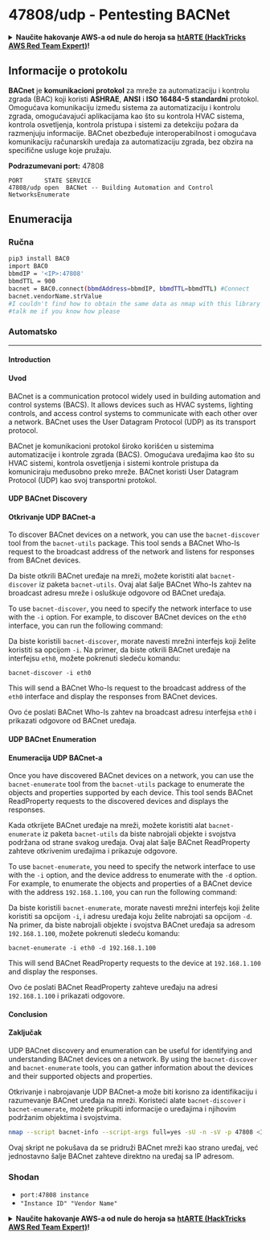 # 47808/udp - Pentesting BACNet

<details>

<summary><strong>Naučite hakovanje AWS-a od nule do heroja sa</strong> <a href="https://training.hacktricks.xyz/courses/arte"><strong>htARTE (HackTricks AWS Red Team Expert)</strong></a><strong>!</strong></summary>

Drugi načini podrške HackTricks-u:

* Ako želite da vidite **vašu kompaniju reklamiranu na HackTricks-u** ili **preuzmete HackTricks u PDF formatu** proverite [**SUBSCRIPTION PLANS**](https://github.com/sponsors/carlospolop)!
* Nabavite [**zvanični PEASS & HackTricks swag**](https://peass.creator-spring.com)
* Otkrijte [**The PEASS Family**](https://opensea.io/collection/the-peass-family), našu kolekciju ekskluzivnih [**NFT-ova**](https://opensea.io/collection/the-peass-family)
* **Pridružite se** 💬 [**Discord grupi**](https://discord.gg/hRep4RUj7f) ili [**telegram grupi**](https://t.me/peass) ili nas **pratite** na **Twitter-u** 🐦 [**@carlospolopm**](https://twitter.com/hacktricks\_live)**.**
* **Podelite svoje hakovanje trikove slanjem PR-ova na** [**HackTricks**](https://github.com/carlospolop/hacktricks) i [**HackTricks Cloud**](https://github.com/carlospolop/hacktricks-cloud) github repozitorijume.

</details>

## Informacije o protokolu

**BACnet** je **komunikacioni protokol** za mreže za automatizaciju i kontrolu zgrada (BAC) koji koristi **ASHRAE**, **ANSI** i **ISO 16484-5 standardni** protokol. Omogućava komunikaciju između sistema za automatizaciju i kontrolu zgrada, omogućavajući aplikacijama kao što su kontrola HVAC sistema, kontrola osvetljenja, kontrola pristupa i sistemi za detekciju požara da razmenjuju informacije. BACnet obezbeđuje interoperabilnost i omogućava komunikaciju računarskih uređaja za automatizaciju zgrada, bez obzira na specifične usluge koje pružaju.

**Podrazumevani port:** 47808

```
PORT      STATE SERVICE
47808/udp open  BACNet -- Building Automation and Control NetworksEnumerate
```

## Enumeracija

### Ručna

```bash
pip3 install BAC0
import BAC0
bbmdIP = '<IP>:47808'
bbmdTTL = 900
bacnet = BAC0.connect(bbmdAddress=bbmdIP, bbmdTTL=bbmdTTL) #Connect
bacnet.vendorName.strValue
#I couldn't find how to obtain the same data as nmap with this library or any other
#talk me if you know how please
```

### Automatsko

***

#### Introduction

#### Uvod

BACnet is a communication protocol widely used in building automation and control systems (BACS). It allows devices such as HVAC systems, lighting controls, and access control systems to communicate with each other over a network. BACnet uses the User Datagram Protocol (UDP) as its transport protocol.

BACnet je komunikacioni protokol široko korišćen u sistemima automatizacije i kontrole zgrada (BACS). Omogućava uređajima kao što su HVAC sistemi, kontrola osvetljenja i sistemi kontrole pristupa da komuniciraju međusobno preko mreže. BACnet koristi User Datagram Protocol (UDP) kao svoj transportni protokol.

#### UDP BACnet Discovery

#### Otkrivanje UDP BACnet-a

To discover BACnet devices on a network, you can use the `bacnet-discover` tool from the `bacnet-utils` package. This tool sends a BACnet Who-Is request to the broadcast address of the network and listens for responses from BACnet devices.

Da biste otkrili BACnet uređaje na mreži, možete koristiti alat `bacnet-discover` iz paketa `bacnet-utils`. Ovaj alat šalje BACnet Who-Is zahtev na broadcast adresu mreže i osluškuje odgovore od BACnet uređaja.

To use `bacnet-discover`, you need to specify the network interface to use with the `-i` option. For example, to discover BACnet devices on the `eth0` interface, you can run the following command:

Da biste koristili `bacnet-discover`, morate navesti mrežni interfejs koji želite koristiti sa opcijom `-i`. Na primer, da biste otkrili BACnet uređaje na interfejsu `eth0`, možete pokrenuti sledeću komandu:

```plaintext
bacnet-discover -i eth0
```

This will send a BACnet Who-Is request to the broadcast address of the `eth0` interface and display the responses from BACnet devices.

Ovo će poslati BACnet Who-Is zahtev na broadcast adresu interfejsa `eth0` i prikazati odgovore od BACnet uređaja.

#### UDP BACnet Enumeration

#### Enumeracija UDP BACnet-a

Once you have discovered BACnet devices on a network, you can use the `bacnet-enumerate` tool from the `bacnet-utils` package to enumerate the objects and properties supported by each device. This tool sends BACnet ReadProperty requests to the discovered devices and displays the responses.

Kada otkrijete BACnet uređaje na mreži, možete koristiti alat `bacnet-enumerate` iz paketa `bacnet-utils` da biste nabrojali objekte i svojstva podržana od strane svakog uređaja. Ovaj alat šalje BACnet ReadProperty zahteve otkrivenim uređajima i prikazuje odgovore.

To use `bacnet-enumerate`, you need to specify the network interface to use with the `-i` option, and the device address to enumerate with the `-d` option. For example, to enumerate the objects and properties of a BACnet device with the address `192.168.1.100`, you can run the following command:

Da biste koristili `bacnet-enumerate`, morate navesti mrežni interfejs koji želite koristiti sa opcijom `-i`, i adresu uređaja koju želite nabrojati sa opcijom `-d`. Na primer, da biste nabrojali objekte i svojstva BACnet uređaja sa adresom `192.168.1.100`, možete pokrenuti sledeću komandu:

```plaintext
bacnet-enumerate -i eth0 -d 192.168.1.100
```

This will send BACnet ReadProperty requests to the device at `192.168.1.100` and display the responses.

Ovo će poslati BACnet ReadProperty zahteve uređaju na adresi `192.168.1.100` i prikazati odgovore.

#### Conclusion

#### Zaključak

UDP BACnet discovery and enumeration can be useful for identifying and understanding BACnet devices on a network. By using the `bacnet-discover` and `bacnet-enumerate` tools, you can gather information about the devices and their supported objects and properties.

Otkrivanje i nabrojavanje UDP BACnet-a može biti korisno za identifikaciju i razumevanje BACnet uređaja na mreži. Koristeći alate `bacnet-discover` i `bacnet-enumerate`, možete prikupiti informacije o uređajima i njihovim podržanim objektima i svojstvima.

```bash
nmap --script bacnet-info --script-args full=yes -sU -n -sV -p 47808 <IP>
```

Ovaj skript ne pokušava da se pridruži BACnet mreži kao strano uređaj, već jednostavno šalje BACnet zahteve direktno na uređaj sa IP adresom.

### Shodan

* `port:47808 instance`
* `"Instance ID" "Vendor Name"`

<details>

<summary><strong>Naučite hakovanje AWS-a od nule do heroja sa</strong> <a href="https://training.hacktricks.xyz/courses/arte"><strong>htARTE (HackTricks AWS Red Team Expert)</strong></a><strong>!</strong></summary>

Drugi načini podrške HackTricks-u:

* Ako želite da vidite **vašu kompaniju oglašenu u HackTricks-u** ili **preuzmete HackTricks u PDF formatu** proverite [**SUBSCRIPTION PLANS**](https://github.com/sponsors/carlospolop)!
* Nabavite [**zvanični PEASS & HackTricks swag**](https://peass.creator-spring.com)
* Otkrijte [**The PEASS Family**](https://opensea.io/collection/the-peass-family), našu kolekciju ekskluzivnih [**NFT-ova**](https://opensea.io/collection/the-peass-family)
* **Pridružite se** 💬 [**Discord grupi**](https://discord.gg/hRep4RUj7f) ili [**telegram grupi**](https://t.me/peass) ili nas **pratite** na **Twitter-u** 🐦 [**@carlospolopm**](https://twitter.com/hacktricks\_live)**.**
* **Podelite svoje hakovanje trikove slanjem PR-ova na** [**HackTricks**](https://github.com/carlospolop/hacktricks) i [**HackTricks Cloud**](https://github.com/carlospolop/hacktricks-cloud) github repozitorijume.

</details>
